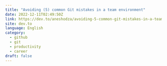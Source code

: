 ```yaml
---
title: "Avoiding (5) common Git mistakes in a team environment"
date: 2022-12-11T02:49:50Z
link: https://dev.to/aneshodza/avoiding-5-common-git-mistakes-in-a-team-environment-1pm8?utm_medium=RSS&utm_source=news.12bit.vn
site: dev.to
language: English
category:
  - github
  - git
  - productivity
  - career
draft: false
---
```

